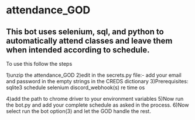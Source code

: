 # attendance_GOD
This bot uses selenium, sql, and python to automatically attend classes and leave them when intended according to schedule.
-----------
To use this follow the steps

1)unzip the attendance_GOD 
2)edit in the secrets.py file:- add your email and password in the empty strings in the CREDS dictionary
3)Prerequisites:
sqlite3
schedule
selenium
discord_webhook(s)
re
time
os

4)add the path to chrome driver to your environment variables
5)Now run the bot.py and add your complete schedule as asked in the process.
6)Now select run the bot option(3) and let the GOD handle the rest.
